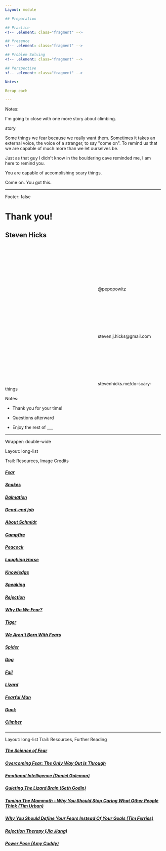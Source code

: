 ```yaml
---
Layout: module

## Preparation

## Practice
<!-- .element: class="fragment" -->

## Presence
<!-- .element: class="fragment" -->

## Problem Solving
<!-- .element: class="fragment" -->

## Perspective
<!-- .element: class="fragment" -->

Notes:

Recap each

---
```


<!-- .slide: data-background="/images/come-on.jpg" -->

Notes:

I'm going to close with one more story about climbing.

story

Some things we fear because we really want them. Sometimes it takes an external voice, the voice of a stranger, to say "come on". To remind us that we are capable of much more than we let ourselves be.

Just as that guy I didn't know in the bouldering cave reminded me, I am here to remind you.

You are capable of accomplishing scary things.

Come on. You got this.

---

Footer: false

<!-- .slide: data-background="/images/cover.png" class="title" -->

# **Thank you!**

## Steven Hicks

<svg class="icon">
  <use xlink:href="#si-zocial-twitter" />
</svg>@pepopowitz

<svg class="icon">
  <use xlink:href="#si-zocial-email" />
</svg>steven.j.hicks@gmail.com

<svg class="icon">
  <use xlink:href="#si-zocial-cloudapp" />
</svg>stevenhicks.me/do-scary-things

Notes:

- Thank you for your time!

- Questions afterward

- Enjoy the rest of \_\_\_

---

Wrapper: double-wide

Layout: long-list

Trail: Resources, Image Credits

##### [Fear](https://unsplash.com/photos/yyxmzQLUrqY)

##### [Snakes](https://www.pexels.com/photo/reptile-snake-snape-36448/)

##### [Dalmation](https://www.flickr.com/photos/photosightfaces/17232325990)

##### [Dead-end job](https://www.flickr.com/photos/qualityfrog/3551979846/in/photolist-NNJ1p-RCM4Wb-porW49-poEZTB-98EPcR-5CMyrA-9jVAhw-6pSPRQ-DwzD7x)

##### [About Schmidt](https://www.amazon.com/About-Schmidt-Jack-Nicholson/dp/B00AP8XC02)

##### [Campfire](https://unsplash.com/photos/S_VbdMTsdiA)

##### [Peacock](https://unsplash.com/photos/lXR2boS_O94)

##### [Laughing Horse](https://unsplash.com/photos/MCauAnBJeig)

##### [Knowledge](https://unsplash.com/photos/hHL08lF7Ikc)

##### [Speaking](https://unsplash.com/photos/LETdkk7wHQk)

##### [Rejection](https://unsplash.com/photos/kFVmYjK6hZ8)

##### [Why Do We Fear?](https://unsplash.com/photos/8xAA0f9yQnE)

##### [Tiger](https://unsplash.com/photos/ExxXjNeBS20)

##### [We Aren't Born With Fears](https://unsplash.com/photos/hLMqQ10XUlQ)

##### [Spider](https://unsplash.com/photos/O-D0CdnDYEU)

##### [Dog](http://www.afcent.af.mil/Units/386th-Air-Expeditionary-Wing/Features/Display/Article/425244/keep-running-dont-look-back/)

##### [Fail](https://www.gratisography.com/)

##### [Lizard](https://unsplash.com/photos/UuDeLGnpowY)

##### [Fearful Man](http://maxpixel.freegreatpicture.com/Schreck-Mouth-Man-Scared-Face-Eyes-Hand-70603)

##### [Duck](https://www.gratisography.com/)

##### [Climber](https://unsplash.com/photos/A_mWBNgFi4I)

---

Layout: long-list
Trail: Resources, Further Reading

##### [The Science of Fear](http://www.cnn.com/2015/10/29/health/science-of-fear/index.html)

##### [Overcoming Fear: The Only Way Out Is Through](https://www.psychologytoday.com/us/blog/insight-therapy/201009/overcoming-fear-the-only-way-out-is-through)

##### [Emotional Intelligence (Daniel Goleman)](https://www.amazon.com/Emotional-Intelligence-Matter-More-Than/dp/055338371X/ref=sr_1_1?ie=UTF8&qid=1507858356&sr=8-1)

##### [Quieting The Lizard Brain (Seth Godin)](https://vimeo.com/5895898)

##### [Taming The Mammoth - Why You Should Stop Caring What Other People Think (Tim Urban)](https://waitbutwhy.com/2014/06/taming-mammoth-let-peoples-opinions-run-life.html)

##### [Why You Should Define Your Fears Instead Of Your Goals (Tim Ferriss)](https://www.ted.com/talks/tim_ferriss_why_you_should_define_your_fears_instead_of_your_goals)

##### [Rejection Therapy (Jia Jiang)](http://www.rejectiontherapy.com/)

##### [Power Pose (Amy Cuddy)](https://www.ted.com/talks/amy_cuddy_your_body_language_shapes_who_you_are)
